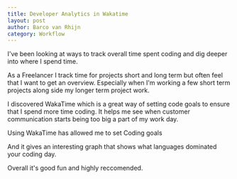 ```yaml
---
title: Developer Analytics in Wakatime
layout: post
author: Barco van Rhijn
category: Workflow
---
```


I've been looking at ways to track overall time spent coding and dig deeper into where I spend time. 

As a Freelancer I track time for projects short and long term but often feel that I want to get an overview. Especially when I'm working a few short term projects along side my longer term project work.

I discovered WakaTime which is a great way of setting code goals to ensure that I spend more time coding. It helps me see when customer communication starts being too big a part of my work day. 

Using WakaTime has allowed me to set Coding goals 

And it gives an interesting graph that shows what languages dominated your coding day.

Overall it's good fun and highly reccomended.
